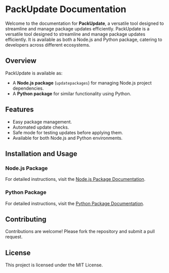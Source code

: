 # PackUpdate Documentation

Welcome to the documentation for **PackUpdate**, a versatile tool designed to streamline and manage package updates efficiently.
PackUpdate is a versatile tool designed to streamline and manage package updates efficiently. It is available as both a Node.js and Python package, catering to developers across different ecosystems.

## Overview

PackUpdate is available as:
- A **Node.js package** (`updatepackages`) for managing Node.js project dependencies.
- A **Python package** for similar functionality using Python.

## Features
- Easy package management.
- Automated update checks.
- Safe mode for testing updates before applying them.
- Available for both Node.js and Python environments.

## Installation and Usage

### Node.js Package
For detailed instructions, visit the [Node.js Package Documentation](./docs/nodejs.md).

### Python Package
For detailed instructions, visit the [Python Package Documentation](./docs/python.md).

## Contributing
Contributions are welcome! Please fork the repository and submit a pull request.

## License
This project is licensed under the MIT License.
